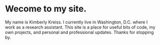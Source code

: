 # Wecome to my site.

My name is Kimberly Kreiss. I currently live in Washington, D.C. where I work as a research assistant. This site is a place for useful bits of code, my own projects, and personal and professional updates. Thanks for stopping by. 
